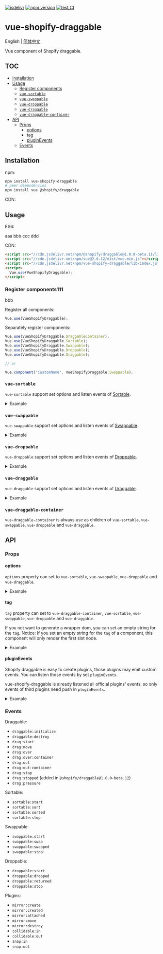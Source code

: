 [![jsdelivr][jsdelivr-badge]][jsdelivr-link]
[![npm version][fury-badge]][fury-link]
[![test CI][test-badge]][test-link]

# vue-shopify-draggable

English | [简体中文](./README.zh-CN.md)

Vue component of Shopify draggable.

## TOC

- [Installation](#installation)
- [Usage](#usage)
  - [Register components](#register-components)
  - [`vue-sortable`](#vue-sortable)
  - [`vue-swappable`](#vue-swappable)
  - [`vue-droppable`](#vue-droppable)
  - [`vue-draggable`](#vue-draggable)
  - [`vue-draggable-container`](#vue-draggable-container)
- [API](#api)
  - [Props](#props)
    - [options](#options)
    - [tag](#tag)
    - [pluginEvents](#pluginevents)
  - [Events](#events)

## Installation

npm:

```bash
npm install vue-shopify-draggable
# peer dependencies
npm install vue @shopify/draggable
```

CDN:


## Usage

ES6:



aaa
bbb
ccc
ddd

CDN:

```html
<script src="//cdn.jsdelivr.net/npm/@shopify/draggable@1.0.0-beta.11/lib/draggable.bundle.js"></script>
<script src="//cdn.jsdelivr.net/npm/vue@2.6.12/dist/vue.min.js"></script>
<script src="//cdn.jsdelivr.net/npm/vue-shopify-draggable/lib/index.js"></script>
<script>
  Vue.use(VueShopifyDraggable);
</script>
```

### Register components111

bbb

Register all components:

```js
Vue.use(VueShopifyDraggable);
```

Separately register components:

```js
Vue.use(VueShopifyDraggable.DraggableContainer);
Vue.use(VueShopifyDraggable.Sortable);
Vue.use(VueShopifyDraggable.Swappable);
Vue.use(VueShopifyDraggable.Droppable);
Vue.use(VueShopifyDraggable.Draggable);

// or

Vue.component('CustomName', VueShopifyDraggable.Swappable);
```

### `vue-sortable`

`vue-sortable` support set options and listen events of [Sortable](https://github.com/Shopify/draggable/tree/master/src/Sortable).

<details>
<summary>
Example
</summary>

```html
<div id="VueEl"></div>

<script type="text/template" id="VueTemplate">
  <vue-sortable :options="options" @sortable:sorted="sorted">
    <vue-draggable-container tag="ul">
      <li class="item">sortable-item1</li>
      <li class="item">sortable-item2</li>
    </vue-draggable-container>
    <hr />
    <vue-draggable-container tag="ul">
      <li class="item">sortable-item3</li>
    </vue-draggable-container>
  </vue-sortable>
</script>

<script src="//cdn.jsdelivr.net/npm/@shopify/draggable@1.0.0-beta.11/lib/draggable.bundle.js"></script>
<script src="//cdn.jsdelivr.net/npm/vue@2.6.12/dist/vue.min.js"></script>
<script src="//cdn.jsdelivr.net/npm/vue-shopify-draggable/lib/index.js"></script>

<script>
  Vue.use(VueShopifyDraggable);
  new Vue({
    el: VueEl,
    template: VueTemplate.innerHTML,
    data: function () {
      return {
        options: {
          draggable: '.item',
          sortAnimation: {
            duration: 200,
            easingFunction: 'ease-in-out',
          },
          plugins: [Draggable.Plugins.SortAnimation],
        },
      };
    },
    methods: {
      sorted: function (e) {
        console.log(e);
      },
    },
  });
</script>
```

</details>

### `vue-swappable`

`vue-swappable` support set options and listen events of [Swappable](https://github.com/Shopify/draggable/tree/master/src/Swappable).

<details>
<summary>
Example
</summary>

```html
<div id="VueEl"></div>

<script type="text/template" id="VueTemplate">
  <vue-swappable :options="options" @swappable:swapped="swapped">
    <vue-draggable-container tag="ul">
      <li class="item">draggable-item1</li>
      <li class="item">draggable-item2</li>
    </vue-draggable-container>
    <hr />
    <vue-draggable-container tag="ul">
      <li class="item">draggable-item3</li>
    </vue-draggable-container>
  </vue-swappable>
</script>

<script src="//cdn.jsdelivr.net/npm/@shopify/draggable@1.0.0-beta.11/lib/draggable.bundle.js"></script>
<script src="//cdn.jsdelivr.net/npm/vue@2.6.12/dist/vue.min.js"></script>
<script src="//cdn.jsdelivr.net/npm/vue-shopify-draggable/lib/index.js"></script>

<script>
  Vue.use(VueShopifyDraggable);
  new Vue({
    el: VueEl,
    template: VueTemplate.innerHTML,
    data: function () {
      return {
        options: {
          draggable: '.item',
        },
      };
    },
    methods: {
      swapped: function (e) {
        console.log(e);
      },
    },
  });
</script>
```

</details>

### `vue-droppable`

`vue-droppable` support set options and listen events of [Droppable](https://github.com/Shopify/draggable/tree/master/src/Droppable).

<details>
<summary>
Example
</summary>

```html
<style>
  .dropzone {
    height: 30px;
    border: 2px solid aqua;
  }
</style>

<div id="VueEl"></div>

<script type="text/template" id="VueTemplate">
  <vue-droppable :options="options" @droppable:start="start" @droppable:dropped="dropped">
    <vue-draggable-container>
      <div class="dropzone draggable-dropzone--occupied"><div class="item">droppable-item1</div></div>
      <div class="dropzone draggable-dropzone--occupied"><div class="item">droppable-item2</div></div>
      <div class="dropzone draggable-dropzone--occupied"><div class="item">droppable-item3</div></div>
    </vue-draggable-container>
    <hr />
    <vue-draggable-container>
      <div class="dropzone"></div>
    </vue-draggable-container>
  </vue-droppable>
</script>

<script src="//cdn.jsdelivr.net/npm/@shopify/draggable@1.0.0-beta.11/lib/draggable.bundle.js"></script>
<script src="//cdn.jsdelivr.net/npm/vue@2.6.12/dist/vue.min.js"></script>
<script src="//cdn.jsdelivr.net/npm/vue-shopify-draggable/lib/index.js"></script>

<script>
  Vue.use(VueShopifyDraggable);
  new Vue({
    el: VueEl,
    template: VueTemplate.innerHTML,
    data: function () {
      return {
        options: {
          draggable: '.item',
          dropzone: '.dropzone',
        },
      };
    },
    methods: {
      dropped: function (e) {
        console.log(e);
      },
      start: function (e) {
        console.log(e);
      },
    },
  });
</script>
```

</details>

### `vue-draggable`

`vue-draggable` support set options and listen events of [Draggable](https://github.com/Shopify/draggable/tree/master/src/Draggable).

<details>
<summary>
Example
</summary>

```html
<div id="VueEl"></div>

<script type="text/template" id="VueTemplate">
  <vue-draggable :options="options" @drag:start="dragStart">
    <vue-draggable-container tag="ul">
      <li class="item">draggable-item1</li>
      <li class="item">draggable-item2</li>
    </vue-draggable-container>
    <hr />
    <vue-draggable-container tag="ul">
      <li class="item">draggable-item3</li>
    </vue-draggable-container>
  </vue-draggable>
</script>

<script src="//cdn.jsdelivr.net/npm/@shopify/draggable@1.0.0-beta.11/lib/draggable.bundle.js"></script>
<script src="//cdn.jsdelivr.net/npm/vue@2.6.12/dist/vue.min.js"></script>
<script src="//cdn.jsdelivr.net/npm/vue-shopify-draggable/lib/index.js"></script>

<script>
  Vue.use(VueShopifyDraggable);
  new Vue({
    el: VueEl,
    template: VueTemplate.innerHTML,
    data: function () {
      return {
        options: {
          draggable: '.item',
        },
      };
    },
    methods: {
      dragStart: function (e) {
        console.log(e);
      },
    },
  });
</script>
```

</details>

### `vue-draggable-container`

`vue-draggable-container` is always use as children of `vue-sortable`, `vue-swappable`, `vue-droppable` and `vue-draggable`.

## API

### Props

#### options

`options` property can set to `vue-sortable`, `vue-swappable`, `vue-droppable` and `vue-draggable`.

<details>
<summary>
Example
</summary>

```vue
<vue-sortable :options="options"></vue-sortable>
<vue-swappable :options="options"></vue-swappable>
<vue-droppable :options="options"></vue-droppable>
<vue-draggable :options="options"></vue-draggable>
```

</details>

#### tag

`tag` property can set to `vue-draggable-container`, `vue-sortable`, `vue-swappable`, `vue-droppable` and `vue-draggable`.

If you not want to generate a wrapper dom, you can set an empty string for the `tag`. Notice: If you set an empty string for the `tag` of a component, this component will only render the first slot node.

<details>
<summary>
Example
</summary>

```vue
<vue-draggable-container tag="div"></vue-draggable-container>
<vue-sortable tag="ul"></vue-sortable>
<vue-swappable tag="div"></vue-swappable>
<vue-droppable tag="section"></vue-droppable>
<vue-draggable tag="main"></vue-draggable>
```

Empty string:

```vue
<vue-draggable-container tag="">
  <div>rendered</div>
  <div>not rendered</div>
</vue-draggable-container>
```

</details>

#### pluginEvents

Shopify draggable is easy to create plugins, those plugins may emit custom events. You can listen those events by set `pluginEvents`.

vue-shopify-draggable is already listened all official plugins' events, so only events of third plugins need push in `pluginEvents`.

<details>
<summary>
Example
</summary>

```vue
<vue-draggable pluginEvents="['eventName']"></vue-draggable>
```

</details>

### Events

Draggable:

- `draggable:initialize`
- `draggable:destroy`
- `drag:start`
- `drag:move`
- `drag:over`
- `drag:over:container`
- `drag:out`
- `drag:out:container`
- `drag:stop`
- `drag:stopped` (added in `@shopify/draggable@1.0.0-beta.12`)
- `drag:pressure`

Sortable:

- `sortable:start`
- `sortable:sort`
- `sortable:sorted`
- `sortable:stop`

Swappable:

- `swappable:start`
- `swappable:swap`
- `swappable:swapped`
- `swappable:stop'`

Droppable:

- `droppable:start`
- `droppable:dropped`
- `droppable:returned`
- `droppable:stop`

Plugins:

- `mirror:create`
- `mirror:created`
- `mirror:attached`
- `mirror:move`
- `mirror:destroy`
- `collidable:in`
- `collidable:out`
- `snap:in`
- `snap:out`

[fury-link]: https://badge.fury.io/js/vue-shopify-draggable
[fury-badge]: https://badge.fury.io/js/vue-shopify-draggable.svg
[jsdelivr-link]: https://www.jsdelivr.com/package/npm/vue-shopify-draggable
[jsdelivr-badge]: https://data.jsdelivr.com/v1/package/npm/vue-shopify-draggable/badge
[test-badge]: https://github.com/zjffun/vue-shopify-draggable/workflows/test%20CI/badge.svg
[test-link]: https://github.com/zjffun/vue-shopify-draggable/actions
